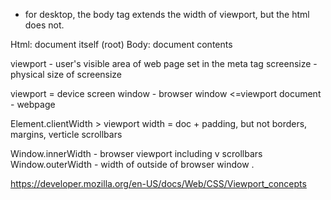 - for desktop, the body tag extends the width of viewport, but the html does not. 

Html: document itself (root)
Body: document contents

viewport - user's visible area of web page set in the meta tag
screensize - physical size of screensize

viewport = device screen
window - browser window <=viewport
document - webpage

Element.clientWidth > viewport width = doc + padding, but not borders, margins, verticle scrollbars

Window.innerWidth - browser viewport including v scrollbars
Window.outerWidth - width of outside of browser window .

https://developer.mozilla.org/en-US/docs/Web/CSS/Viewport_concepts

